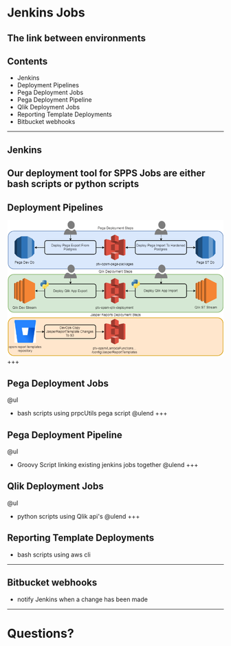 [comment]: <> (https://gitpitch.com/willstobo/spps-brownbags/master?p=jenkins-jobs)
# Jenkins Jobs
The link between environments
---
## Contents
- Jenkins
- Deployment Pipelines
- Pega Deployment Jobs
- Pega Deployment Pipeline
- Qlik Deployment Jobs
- Reporting Template Deployments
- Bitbucket webhooks
---
## Jenkins
Our deployment tool for SPPS
Jobs are either bash scripts or python scripts
---
## Deployment Pipelines
![Pipelines for our major applications](DeploymentPipelines.png)
+++
## Pega Deployment Jobs
@ul
- bash scripts using prpcUtils pega script
@ulend
+++
## Pega Deployment Pipeline
@ul
- Groovy Script linking existing jenkins jobs together
@ulend
+++
## Qlik Deployment Jobs
@ul
- python scripts using Qlik api's
@ulend
+++
## Reporting Template Deployments
- bash scripts using aws cli
---
## Bitbucket webhooks
- notify Jenkins when a change has been made
---
# Questions?
